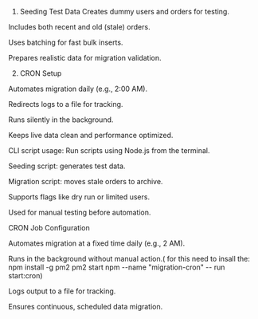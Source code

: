 1. Seeding Test Data
Creates dummy users and orders for testing.

Includes both recent and old (stale) orders.

Uses batching for fast bulk inserts.

Prepares realistic data for migration validation.



2. CRON Setup

Automates migration daily (e.g., 2:00 AM).

Redirects logs to a file for tracking.

Runs silently in the background.

Keeps live data clean and performance optimized.


CLI script usage:
Run scripts using Node.js from the terminal.

Seeding script: generates test data.

Migration script: moves stale orders to archive.

Supports flags like dry run or limited users.

Used for manual testing before automation.


CRON Job Configuration

Automates migration at a fixed time daily (e.g., 2 AM).

Runs in the background without manual action.( for this need to insall the:   npm install -g pm2
                                                                              pm2 start npm --name "migration-cron" -- run start:cron)

Logs output to a file for tracking.

Ensures continuous, scheduled data migration.
